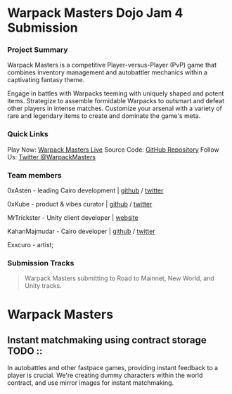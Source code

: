 # Warpack Masters Dojo Jam 4 Submission

### Project Summary

Warpack Masters is a competitive Player-versus-Player (PvP) game that combines inventory management and autobattler mechanics within a captivating fantasy theme.

Engage in battles with Warpacks teeming with uniquely shaped and potent items. Strategize to assemble formidable Warpacks to outsmart and defeat other players in intense matches. Customize your arsenal with a variety of rare and legendary items to create and dominate the game's meta.

### Quick Links
Play Now: [Warpack Masters Live](impulsedao.xyz/Warpack-Masters)
Source Code: [GitHub Repository](https://github.com/0xAsten/Warpack-Masters)
Follow Us: [Twitter @WarpackMasters](https://twitter.com/WarpackMasters)

### Team members

0xAsten - leading Cairo development | [github](https://github.com/0xAsten) / [twitter](https://twitter.com/0xasten)

0xKube - product & vibes curator | [github](https://github.com/0xKube) / [twitter](https://twitter.com/0xKube)

MrTrickster - Unity client developer | [website](https://mrtrickster.net)

KahanMajmudar - Cairo developer | [github](https://github.com/KahanMajmudar) / [twitter](https://twitter.com/KahanMajmudar)

Exxcuro - artist;

### Submission Tracks

> Warpack Masters submitting to Road to Mainnet, New World, and Unity tracks.


# Warpack Masters

## Instant matchmaking using contract storage TODO :: 
In autobattles and other fastpace games, providing instant feedback to a player is crucial. 
We're creating dummy characters within the world contract, and use mirror images for instant matchmaking.

